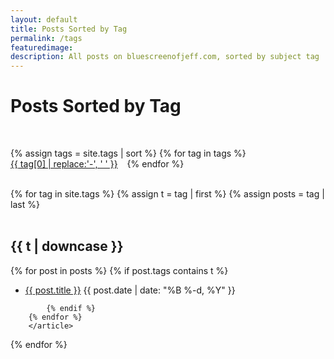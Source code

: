 ```yaml
---
layout: default
title: Posts Sorted by Tag
permalink: /tags
featuredimage:
description: All posts on bluescreenofjeff.com, sorted by subject tag
---
```

<style>
.site-tag a {
    display: inline-block;
    margin-right: 11px;
}
</style>
<div class="row">
  <div class="col-lg-8 col-lg-offset-2 col-md-10 col-md-offset-1">
<div class="text-center">
	<h1>Posts Sorted by Tag</h1><br>
		
<div class="container-fluid">		
<div class="row">

{% assign tags = site.tags | sort %}
{% for tag in tags %}
 <span class="site-tag">
    <a href="#{{ tag | first | downcase }}"
        style="font-size: {{ tag | last | size  |  times: 12 | plus: 80  }}%">
            {{ tag[0] | replace:'-', ' ' }}
    </a>
</span>
{% endfor %}

</div>
</div>
<br>
<div style="text-align:left;">
	{% for tag in site.tags %}
	{% assign t = tag | first %}
	{% assign posts = tag | last %}

<article id="{{t | downcase}}" style="margin-top: 0;"><br><h2>{{ t | downcase }}</h2>
		{% for post in posts %}
			{% if post.tags contains t %}
			<ul>
				<li>
					<a href="{{ post.url }}">{{ post.title }}</a>
					<span class="date">{{ post.date | date: "%B %-d, %Y"  }}</span>
				</li>
			</ul>

			{% endif %}
		{% endfor %}
		</article>
{% endfor %}

</div>
</div>
</div>
